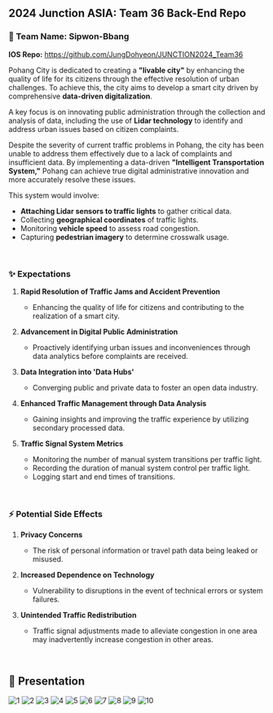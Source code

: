 ## 2024 Junction ASIA: Team 36 Back-End Repo
### 🥯 Team Name: Sipwon-Bbang

**IOS Repo:** https://github.com/JungDohyeon/JUNCTION2024_Team36

Pohang City is dedicated to creating a **"livable city"** by enhancing the quality of life for its citizens through the effective resolution of urban challenges. To achieve this, the city aims to develop a smart city driven by comprehensive **data-driven digitalization**.

A key focus is on innovating public administration through the collection and analysis of data, including the use of **Lidar technology** to identify and address urban issues based on citizen complaints.

Despite the severity of current traffic problems in Pohang, the city has been unable to address them effectively due to a lack of complaints and insufficient data. By implementing a data-driven **"Intelligent Transportation System,"** Pohang can achieve true digital administrative innovation and more accurately resolve these issues.

This system would involve:

- **Attaching Lidar sensors to traffic lights** to gather critical data.
- Collecting **geographical coordinates** of traffic lights.
- Monitoring **vehicle speed** to assess road congestion.
- Capturing **pedestrian imagery** to determine crosswalk usage.
<br>

### ✨ Expectations
1. **Rapid Resolution of Traffic Jams and Accident Prevention**  
   - Enhancing the quality of life for citizens and contributing to the realization of a smart city.

2. **Advancement in Digital Public Administration**  
   - Proactively identifying urban issues and inconveniences through data analytics before complaints are received.

3. **Data Integration into 'Data Hubs'**  
   - Converging public and private data to foster an open data industry.

4. **Enhanced Traffic Management through Data Analysis**  
   - Gaining insights and improving the traffic experience by utilizing secondary processed data.

5. **Traffic Signal System Metrics**  
   - Monitoring the number of manual system transitions per traffic light.
   - Recording the duration of manual system control per traffic light.
   - Logging start and end times of transitions.
<br>

### ⚡️ Potential Side Effects
1. **Privacy Concerns**  
   - The risk of personal information or travel path data being leaked or misused.

2. **Increased Dependence on Technology**  
   - Vulnerability to disruptions in the event of technical errors or system failures.

3. **Unintended Traffic Redistribution**  
   - Traffic signal adjustments made to alleviate congestion in one area may inadvertently increase congestion in other areas.
<br>

## 📎 Presentation
![1](https://github.com/user-attachments/assets/b2777226-7f7c-4343-990c-bc37a6ceaa1a)
![2](https://github.com/user-attachments/assets/407d3dc3-4ba1-4cd6-a4e0-f78339b393ef)
![3](https://github.com/user-attachments/assets/650a4800-4b95-4121-96dd-759dfc14e134)
![4](https://github.com/user-attachments/assets/4043d08e-c68e-47e5-b923-d02740486780)
![5](https://github.com/user-attachments/assets/442d8db9-0b54-4b36-9f99-81569766569a)
![6](https://github.com/user-attachments/assets/cbef5338-5267-47e0-ae21-1a93124efdb6)
![7](https://github.com/user-attachments/assets/b9651f69-9967-42c5-8b3c-a5d40190a6ce)
![8](https://github.com/user-attachments/assets/68c24e90-a950-42a9-a1d4-de134b5e32ac)
![9](https://github.com/user-attachments/assets/ab7326c0-905a-4745-981c-aa47edfa1642)
![10](https://github.com/user-attachments/assets/c564dece-dfab-477d-9b61-dee76e570326)
